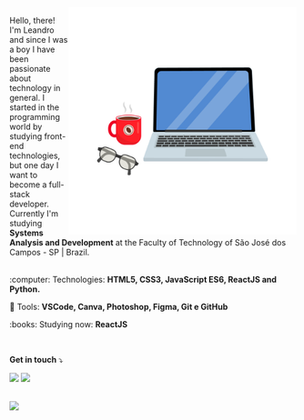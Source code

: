 <img src="./img/laptop-coffee.png" min-width="400px" max-width="400px" width="400px" align="right" alt="Computador">

<p align="left"> 
  Hello, there! I'm Leandro and since I was a boy I have been passionate about technology in general. I started in the programming world by studying front-end technologies, but one day I want to become a full-stack developer. Currently I'm studying <strong>Systems Analysis and Development</strong> at the Faculty of Technology of São José dos Campos - SP | Brazil. <br><br>
</p>

<p align="left">
 :computer:  Technologies: <strong>HTML5, CSS3, JavaScript ES6, ReactJS and Python.</strong>
</p>

<p align="left">
  💼 Tools: <strong>VSCode, Canva, Photoshop, Figma, Git e GitHub</strong>
</p>

<p align="left">
 :books: Studying now: <strong>ReactJS</strong>
</p>

<br>

<p align="left">
 <strong>Get in touch</strong> ⤵️
</p>

<p align="left">
  <a href="https://www.linkedin.com/in/leandroteixeira97/" alt="Linkedin">
  <img src="https://img.shields.io/badge/-Linkedin-0e76a8?style=flat-square&logo=Linkedin&logoColor=white&link=https://www.linkedin.com/in/leandroteixeira97/" /></a>

  <a href="https://www.instagram.com/leandroteixeira97" alt="Instagram">
  <img src="https://img.shields.io/badge/-Instagram-DF0174?style=flat-square&labelColor=DF0174&logo=instagram&logoColor=white&link=https://www.instagram.com/leandroteixeira97/"/></a>
</p>  
<br>
<div>
<img height="120em" src="https://github-readme-stats.vercel.app/api/top-langs/?username=leandroteixeira97&layout=compact&theme=dracula")(https://github.com/leandroteixeira97/github-readme-stats)"/>
</div>